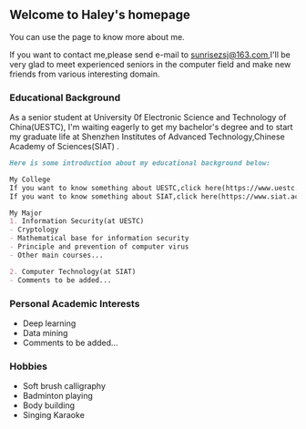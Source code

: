 ## Welcome to Haley's homepage

You can use the page to know more about me.

If you want to contact me,please send e-mail to sunrisezsj@163.com,I'll be very glad to meet experienced seniors in the computer field and make new friends from various interesting domain. 
 
### Educational Background

As a senior student at University 0f Electronic Science and Technology of China(UESTC), I'm waiting eagerly to get my bachelor's degree and to start my graduate life at Shenzhen Institutes of Advanced Technology,Chinese Academy of Sciences(SIAT) .

```markdown
Here is some introduction about my educational background below:

My College
If you want to know something about UESTC,click here(https://www.uestc.edu.cn).
If you want to know something about SIAT,click here(https://www.siat.ac.cn).

My Major
1. Information Security(at UESTC)
- Cryptology
- Mathematical base for information security
- Principle and prevention of computer virus
- Other main courses... 

2. Computer Technology(at SIAT)
- Comments to be added...

```

### Personal Academic Interests

- Deep learning
- Data mining
- Comments to be added...


### Hobbies

- Soft brush calligraphy
- Badminton playing
- Body building
- Singing Karaoke
